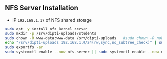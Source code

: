 ## NFS Server Installation
- IP `192.168.1.17`	of NFS shared storage

```sh
sudo apt -y install nfs-kernel-server
sudo mkdir -p /srv/dipti-uploads/students
sudo chown -R www-data:www-data /srv/dipti-uploads   #sudo chown -R nobody:nogroup /srv/dipti-uploads
echo "/srv/dipti-uploads 192.168.1.0/24(rw,sync,no_subtree_check)" | sudo tee -a /etc/exports
sudo exportfs -ar
sudo systemctl enable --now nfs-server || sudo systemctl enable --now nfs-kernel-server
```


